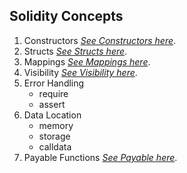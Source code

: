 ## Solidity Concepts

1. Constructors [_See Constructors here_](https://academy.moralis.io/lessons/constructors-2).
2. Structs [_See Structs here_](https://academy.moralis.io/lessons/structs-3).
3. Mappings [_See Mappings here_](https://academy.moralis.io/lessons/mappings-2).
4. Visibility [_See Visibility here_](https://academy.moralis.io/lessons/implementing-visibility).
5. Error Handling
   - require
   - assert
6. Data Location
   - memory
   - storage
   - calldata
7. Payable Functions [_See Payable here_](https://academy.moralis.io/lessons/payable-functions-3).
